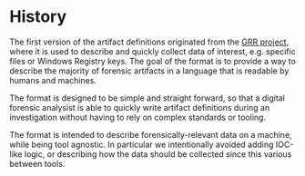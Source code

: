 # History

The first version of the artifact definitions originated from the
[GRR project](https://github.com/google/grr), where it is used to describe and
quickly collect data of interest, e.g. specific files or Windows Registry keys.
The goal of the format is to provide a way to describe the majority of forensic
artifacts in a language that is readable by humans and machines.

The format is designed to be simple and straight forward, so that a digital
forensic analysist is able to quickly write artifact definitions during an
investigation without having to rely on complex standards or tooling.

The format is intended to describe forensically-relevant data on a machine,
while being tool agnostic. In particular we intentionally avoided adding
IOC-like logic, or describing how the data should be collected since this
various between tools.
